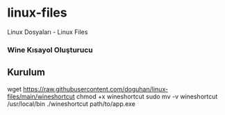 # linux-files
Linux Dosyaları - Linux Files
### Wine Kısayol Oluşturucu
## Kurulum
wget https://raw.githubusercontent.com/doguhan/linux-files/main/wineshortcut
chmod +x wineshortcut
sudo mv -v wineshortcut /usr/local/bin
./wineshortcut path/to/app.exe
